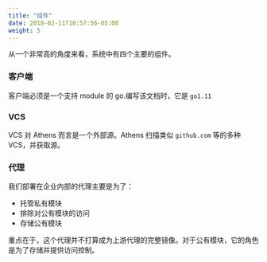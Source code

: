 ```yaml
---
title: "组件"
date: 2018-02-11T16:57:56-05:00
weight: 5
---
```


从一个非常高的角度来看，系统中有四个主要的组件。

### 客户端

客户端必须是一个支持 module 的 go.编写该文档时，它是 `go1.11`

### VCS

VCS 对 Athens 而言是一个外部源。Athens 扫描类似 `github.com` 等的多种 VCS，并获取源。

### 代理

我们部署在企业内部的代理主要是为了：

* 托管私有模块
* 排除对公有模块的访问
* 存储公有模块

重点在于，这个代理并不打算成为上游代理的完整镜像。对于公有模块，它的角色是为了存储并提供访问控制。
